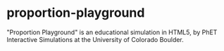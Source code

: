 # proportion-playground
"Proportion Playground" is an educational simulation in HTML5, by PhET Interactive Simulations at the University of Colorado Boulder.
